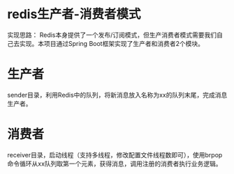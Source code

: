 # redis生产者-消费者模式
实现思路：
Redis本身提供了一个发布/订阅模式，但生产消费者模式需要我们自己去实现。本项目通过Spring Boot框架实现了生产者和消费者2个模块。

# 生产者
sender目录，利用Redis中的队列，将新消息放入名称为xx的队列末尾，完成消息生产者。

# 消费者
receiver目录，启动线程（支持多线程，修改配置文件线程数即可），使用brpop命令循环从xx队列取第一个元素，获得消息，调用注册的消费者执行业务逻辑。
